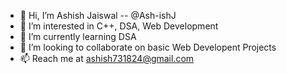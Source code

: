 - 👋 Hi, I’m Ashish Jaiswal -- @Ash-ishJ
- 👀 I’m interested in C++, DSA, Web Development
- 🌱 I’m currently learning DSA
- 💞️ I’m looking to collaborate on basic Web Developent Projects
- 📫 Reach me at ashish731824@gmail.com

<!---
Ash-ishJ/Ash-ishJ is a ✨ special ✨ repository because its `README.md` (this file) appears on your GitHub profile.
You can click the Preview link to take a look at your changes.
--->

